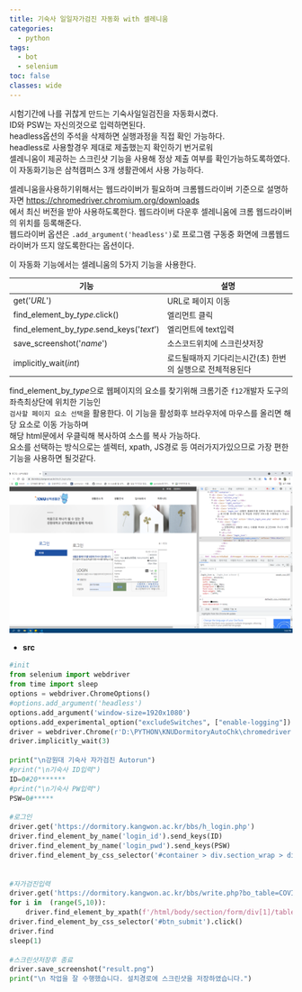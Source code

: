 ```yaml
---
title: 기숙사 일일자가검진 자동화 with 셀레니움
categories:
  - python
tags:
  - bot
  - selenium
toc: false
classes: wide
---
```


시험기간에 나를 귀찮게 만드는 기숙사일일검진을 자동화시켰다. <br>
ID와 PSW는 자신의것으로 입력하면된다.<br> 
headless옵션의 주석을 삭제하면 실행과정을 직접 확인 가능하다.<br> 
headless로 사용할경우 제대로 제출했는지 확인하기 번거로워<br>
셀레니움이 제공하는 스크린샷 기능을 사용해 정상 제출 여부를 확인가능하도록하였다.<br>
이 자동화기능은 삼척캠퍼스 3개 생활관에서 사용 가능하다.<br>

셀레니움을사용하기위해서는 웹드라이버가 필요하며 크롬웹드라이버 기준으로 설명하자면 https://chromedriver.chromium.org/downloads <br>에서 최신 버전을 받아 사용하도록한다. 웹드라이버 다운후 셀레니움에 크롬 웹드라이버의 위치를 등록해준다.<br> 웹드라이버 옵션은 `.add_argument('headless')`로 프로그램 구동중 화면에 크롬웹드라이버가 뜨지 않도록한다는 옵션이다.

이 자동화 기능에서는 셀레니움의 5가지 기능을 사용한다.

|기능|설명|
|-|-|
|get('*URL*')|URL로 페이지 이동|
|find_element_by_*type*.click()|엘리먼트 클릭|
|find_element_by_*type*.send_keys('*text*')|엘리먼트에 text입력|
|save_screenshot('*name*')|소스코드위치에 스크린샷저장|
|implicitly_wait(*int*)|로드될때까지 기다리는시간(초) 한번의 실행으로 전체적용된다|

find_element_by_*type*으로 웹페이지의 요소를 찾기위해 크롬기준 `f12`개발자 도구의 좌측최상단에 위치한 기능인<br> `검사할 페이지 요소 선택`을 활용한다. 이 기능을 활성화후 브라우저에 마우스를 올리면 해당 요소로 이동 가능하며<br> 해당 html문에서 우클릭해 복사하여 소스를 복사 가능하다.<br> 요소를 선택하는 방식으로는 셀렉터, xpath, JS경로 등 여러가지가있으므로 가장 편한 기능을 사용하면 될것같다.

![element](/assets/img/screeenshot520.png) 

- **src**

~~~python
#init
from selenium import webdriver
from time import sleep
options = webdriver.ChromeOptions()
#options.add_argument('headless')
options.add_argument('window-size=1920x1080')
options.add_experimental_option("excludeSwitches", ["enable-logging"])
driver = webdriver.Chrome(r'D:\PYTHON\KNUDormitoryAutoChk\chromedriver',options=options) 
driver.implicitly_wait(3)

print("\n강원대 기숙사 자가검진 Autorun")
#print("\n기숙사 ID입력")
ID=0#20*******
#print("\n기숙사 PW입력")
PSW=0#*****

#로그인
driver.get('https://dormitory.kangwon.ac.kr/bbs/h_login.php')
driver.find_element_by_name('login_id').send_keys(ID)
driver.find_element_by_name('login_pwd').send_keys(PSW)
driver.find_element_by_css_selector('#container > div.section_wrap > div.right_section > div.article > form > div > div > a').click()


#자가검진입력
driver.get('https://dormitory.kangwon.ac.kr/bbs/write.php?bo_table=COVID')
for i in  (range(5,10)):
    driver.find_element_by_xpath(f'/html/body/section/form/div[1]/table/tbody/tr[{i}]/td/div/table/tbody/tr[2]/td/input[1]').click()
driver.find_element_by_css_selector('#btn_submit').click()
driver.find
sleep(1) 

#스크린샷저장후 종료
driver.save_screenshot("result.png")
print("\n 작업을 잘 수행했습니다. 설치경로에 스크린샷을 저장하였습니다.")
~~~